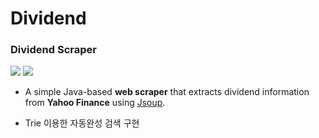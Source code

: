 # Dividend


### Dividend Scraper

<div align=left>
  <img src="https://img.shields.io/badge/java-007396?style=for-the-badge&logo=java&logoColor=white"> 
  <img src="https://img.shields.io/badge/github-181717?style=for-the-badge&logo=github&logoColor=white">
</div>


- A simple Java-based **web scraper** that extracts dividend information from **Yahoo Finance** using [Jsoup](https://jsoup.org/).

- Trie 이용한 자동완성 검색 구현

